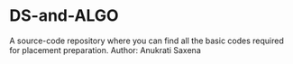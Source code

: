 # DS-and-ALGO
A source-code repository where you can find all the basic codes required for placement preparation.
Author: Anukrati Saxena
